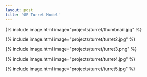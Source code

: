 ```yaml
---
layout: post
title: 'GE Turret Model'
---
```


{% include image.html image="projects/turret/thumbnail.jpg" %}

{% include image.html image="projects/turret/turret2.jpg" %}

{% include image.html image="projects/turret/turret3.png" %}

{% include image.html image="projects/turret/turret4.jpg" %}

{% include image.html image="projects/turret/turret5.jpg" %}